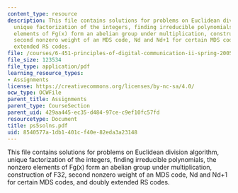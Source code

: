 ```yaml
---
content_type: resource
description: This file contains solutions for problems on Euclidean division algorithm,
  unique factorization of the integers, finding irreducible polynomials, the nonzero
  elements of Fg(x) form an abelian group under multiplication, construction of F32,
  second nonzero weight of an MDS code, Nd and Nd+1 for certain MDS codes, and doubly
  extended RS codes.
file: /courses/6-451-principles-of-digital-communication-ii-spring-2005/8540577a1db1401cf40e82eda3a23148_ps5solns.pdf
file_size: 123534
file_type: application/pdf
learning_resource_types:
- Assignments
license: https://creativecommons.org/licenses/by-nc-sa/4.0/
ocw_type: OCWFile
parent_title: Assignments
parent_type: CourseSection
parent_uid: 429aa445-ec35-d484-97ce-c9ef10fc57fd
resourcetype: Document
title: ps5solns.pdf
uid: 8540577a-1db1-401c-f40e-82eda3a23148
---
```

This file contains solutions for problems on Euclidean division algorithm, unique factorization of the integers, finding irreducible polynomials, the nonzero elements of Fg(x) form an abelian group under multiplication, construction of F32, second nonzero weight of an MDS code, Nd and Nd+1 for certain MDS codes, and doubly extended RS codes.